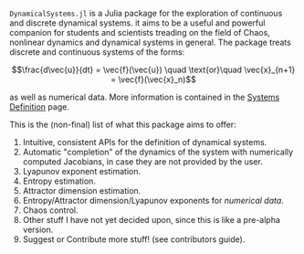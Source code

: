 `DynamicalSystems.jl` is a Julia package for the exploration of continuous and discrete dynamical systems. it aims to be a useful and powerful companion for students and scientists treading
on the field of Chaos, nonlinear dynamics and dynamical systems in general. The package
treats discrete and continuous systems of the forms:
```math
\frac{d\vec{u}}{dt} = \vec{f}(\vec{u}) \quad \text{or}\quad \vec{x}_{n+1} = \vec{f}(\vec{x}_n)
```
as well as numerical data. More information is contained in the
[Systems Definition](system_definition) page.




This is the (non-final) list of what this package aims to offer:

1. Intuitive, consistent APIs for the definition of dynamical systems.
2. Automatic "completion" of the dynamics of the system with numerically computed
  Jacobians, in case they are not provided by the user.
3. Lyapunov exponent estimation.
4. Entropy estimation.
5. Attractor dimension estimation.
6. Entropy/Attractor dimension/Lyapunov exponents for *numerical data*.
7. Chaos control.
8. Other stuff I have not yet decided upon, since this is like a pre-alpha version.
8. Suggest or Contribute more stuff! (see contributors guide).
